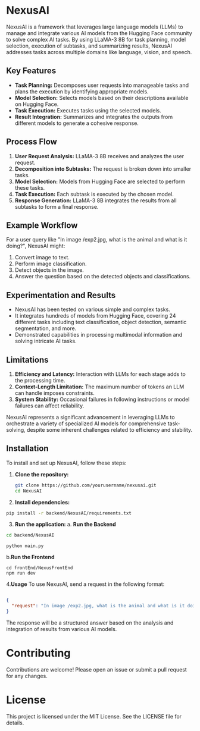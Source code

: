 # NexusAI

NexusAI is a framework that leverages large language models (LLMs) to manage and integrate various AI models from the Hugging Face community to solve complex AI tasks. By using LLaMA-3 8B for task planning, model selection, execution of subtasks, and summarizing results, NexusAI addresses tasks across multiple domains like language, vision, and speech.

## Key Features

- **Task Planning:** Decomposes user requests into manageable tasks and plans the execution by identifying appropriate models.
- **Model Selection:** Selects models based on their descriptions available on Hugging Face.
- **Task Execution:** Executes tasks using the selected models.
- **Result Integration:** Summarizes and integrates the outputs from different models to generate a cohesive response.

## Process Flow

1. **User Request Analysis:** LLaMA-3 8B receives and analyzes the user request.
2. **Decomposition into Subtasks:** The request is broken down into smaller tasks.
3. **Model Selection:** Models from Hugging Face are selected to perform these tasks.
4. **Task Execution:** Each subtask is executed by the chosen model.
5. **Response Generation:** LLaMA-3 8B integrates the results from all subtasks to form a final response.

## Example Workflow

For a user query like "In image /exp2.jpg, what is the animal and what is it doing?", NexusAI might:
1. Convert image to text.
2. Perform image classification.
3. Detect objects in the image.
4. Answer the question based on the detected objects and classifications.

## Experimentation and Results

- NexusAI has been tested on various simple and complex tasks.
- It integrates hundreds of models from Hugging Face, covering 24 different tasks including text classification, object detection, semantic segmentation, and more.
- Demonstrated capabilities in processing multimodal information and solving intricate AI tasks.

## Limitations

1. **Efficiency and Latency:** Interaction with LLMs for each stage adds to the processing time.
2. **Context-Length Limitation:** The maximum number of tokens an LLM can handle imposes constraints.
3. **System Stability:** Occasional failures in following instructions or model failures can affect reliability.

NexusAI represents a significant advancement in leveraging LLMs to orchestrate a variety of specialized AI models for comprehensive task-solving, despite some inherent challenges related to efficiency and stability.

## Installation

To install and set up NexusAI, follow these steps:

1. **Clone the repository:**
   ```bash
   git clone https://github.com/yourusername/nexusai.git
   cd NexusAI

2. **Install dependencies:**

```bash
pip install -r backend/NexusAI/requirements.txt
```
3. **Run the application:**
a. **Run the Backend**
```bash
cd backend/NexusAI
```
```
python main.py
```
b.**Run the Frontend**
```
cd frontEnd/NexusFrontEnd
npm run dev
```

4.**Usage**
To use NexusAI, send a request in the following format:

```json

{
  "request": "In image /exp2.jpg, what is the animal and what is it doing?"
}
```
The response will be a structured answer based on the analysis and integration of results from various AI models.

# Contributing
Contributions are welcome! Please open an issue or submit a pull request for any changes.

# License
This project is licensed under the MIT License. See the LICENSE file for details.
